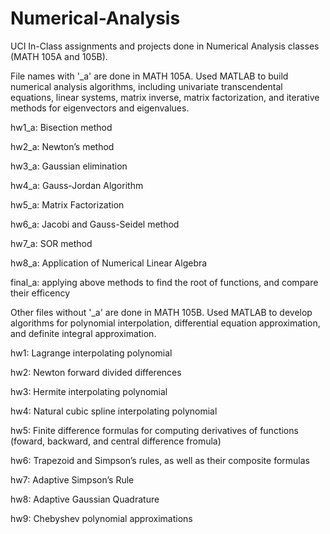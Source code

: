 # Numerical-Analysis
UCI In-Class assignments and projects done in Numerical Analysis classes (MATH 105A and 105B). 

File names with '_a' are done in MATH 105A. Used MATLAB to build numerical analysis algorithms, including univariate transcendental equations, linear systems, matrix inverse, matrix factorization, and iterative methods for eigenvectors and eigenvalues. 

hw1_a: Bisection method

hw2_a: Newton’s method

hw3_a: Gaussian elimination

hw4_a: Gauss-Jordan Algorithm

hw5_a: Matrix Factorization

hw6_a: Jacobi and Gauss-Seidel method

hw7_a: SOR method

hw8_a: Application of Numerical Linear Algebra

final_a: applying above methods to find the root of functions, and compare their efficency

Other files without '_a' are done in MATH 105B. Used MATLAB to develop algorithms for polynomial interpolation, differential equation approximation, and definite integral approximation.

hw1: Lagrange interpolating polynomial

hw2: Newton forward divided differences

hw3: Hermite interpolating polynomial

hw4: Natural cubic spline interpolating polynomial

hw5: Finite difference formulas for computing derivatives of functions (foward, backward, and central difference fromula)

hw6: Trapezoid and Simpson’s rules, as well as their composite formulas

hw7: Adaptive Simpson’s Rule

hw8: Adaptive Gaussian Quadrature

hw9: Chebyshev polynomial approximations
